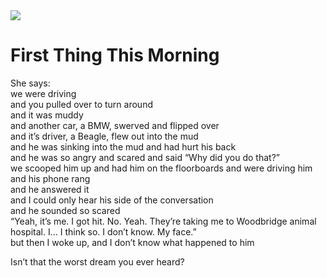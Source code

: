 <img src="_images/hundos/first-thing-this-morning.webp" />

# First Thing This Morning

She says:\
we were driving\
and you pulled over to turn around\
and it was muddy\
and another car, a BMW, swerved and flipped over\
and it’s driver, a Beagle, flew out into the mud\
and he was sinking into the mud and had hurt his back\
and he was so angry and scared and said “Why did you do that?”\
we scooped him up and had him on the floorboards and were driving him\
and his phone rang\
and he answered it\
and I could only hear his side of the conversation\
and he sounded so scared\
“Yeah, it’s me. I got hit. No. Yeah. They’re taking me to Woodbridge animal hospital. I… I think so. I don’t know. My face.”\
but then I woke up, and I don’t know what happened to him

Isn’t that the worst dream you ever heard?
